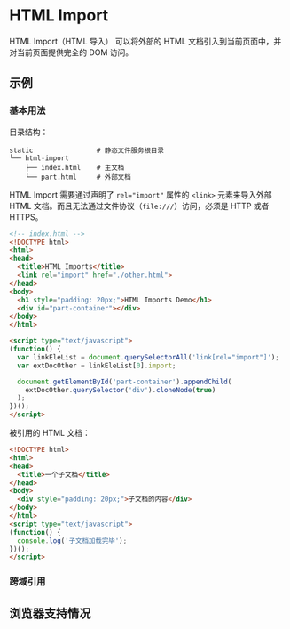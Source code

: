 # HTML Import

HTML Import（HTML 导入） 可以将外部的 HTML 文档引入到当前页面中，并对当前页面提供完全的 DOM 访问。

## 示例


### 基本用法

目录结构：

```
static                # 静态文件服务根目录
└── html-import
    ├── index.html    # 主文档
    └── part.html     # 外部文档
```

HTML Import 需要通过声明了 `rel="import"` 属性的 `<link>` 元素来导入外部 HTML 文档。而且无法通过文件协议（`file:///`）访问，必须是 HTTP 或者 HTTPS。

```html
<!-- index.html -->
<!DOCTYPE html>
<html>
<head>
  <title>HTML Imports</title>
  <link rel="import" href="./other.html">
</head>
<body>
  <h1 style="padding: 20px;">HTML Imports Demo</h1>
  <div id="part-container"></div>
</body>
</html>

<script type="text/javascript">
(function() {
  var linkEleList = document.querySelectorAll('link[rel="import"]');
  var extDocOther = linkEleList[0].import;

  document.getElementById('part-container').appendChild(
    extDocOther.querySelector('div').cloneNode(true)
  );
})();
</script>
```

被引用的 HTML 文档：

```html
<!DOCTYPE html>
<html>
<head>
  <title>一个子文档</title>
</head>
<body>
  <div style="padding: 20px;">子文档的内容</div>
</body>
</html>
<script type="text/javascript">
(function() {
  console.log('子文档加载完毕');
})();
</script>
```

### 跨域引用

## 浏览器支持情况

